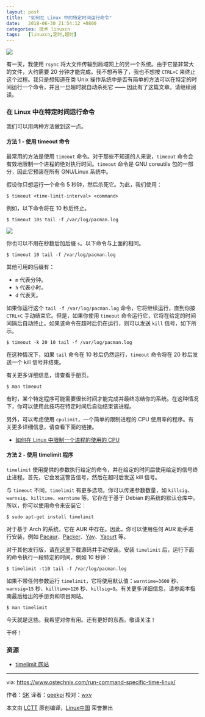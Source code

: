 ```yaml
---
layout: post
title:	"如何在 Linux 中的特定时间运行命令"
date:	2018-06-30 21:54:12 +0800 
categories:	技术 linuxcn 
tags:	[linuxcn,定时,超时]
---
```



![](/Asserts/Images//attachment/album/201806/30/215416vzcnu0r888rr0hra.png)


有一天，我使用 `rsync` 将大文件传输到局域网上的另一个系统。由于它是非常大的文件，大约需要 20 分钟才能完成。我不想再等了，我也不想按 `CTRL+C` 来终止这个过程。我只是想知道在类 Unix 操作系统中是否有简单的方法可以在特定的时间运行一个命令，并且一旦超时就自动杀死它 —— 因此有了这篇文章。请继续阅读。


### 在 Linux 中在特定时间运行命令


我们可以用两种方法做到这一点。


#### 方法 1 - 使用 timeout 命令


最常用的方法是使用 `timeout` 命令。对于那些不知道的人来说，`timeout` 命令会有效地限制一个进程的绝对执行时间。`timeout` 命令是 GNU coreutils 包的一部分，因此它预装在所有 GNU/Linux 系统中。


假设你只想运行一个命令 5 秒钟，然后杀死它。为此，我们使用：



```
$ timeout <time-limit-interval> <command>

```

例如，以下命令将在 10 秒后终止。



```
$ timeout 10s tail -f /var/log/pacman.log

```

![](/Asserts/Images//attachment/album/201806/30/215418ewnz5ikwitiiu9jt.gif)


你也可以不用在秒数后加后缀 `s`。以下命令与上面的相同。



```
$ timeout 10 tail -f /var/log/pacman.log

```

其他可用的后缀有：


* `m` 代表分钟。
* `h` 代表小时。
* `d` 代表天。


如果你运行这个 `tail -f /var/log/pacman.log` 命令，它将继续运行，直到你按 `CTRL+C` 手动结束它。但是，如果你使用 `timeout` 命令运行它，它将在给定的时间间隔后自动终止。如果该命令在超时后仍在运行，则可以发送 `kill` 信号，如下所示。



```
$ timeout -k 20 10 tail -f /var/log/pacman.log

```

在这种情况下，如果 `tail` 命令在 10 秒后仍然运行，`timeout` 命令将在 20 秒后发送一个 kill 信号并结束。


有关更多详细信息，请查看手册页。



```
$ man timeout

```

有时，某个特定程序可能需要很长时间才能完成并最终冻结你的系统。在这种情况下，你可以使用此技巧在特定时间后自动结束该进程。


另外，可以考虑使用 `cpulimit`，一个简单的限制进程的 CPU 使用率的程序。有关更多详细信息，请查看下面的链接。


* [如何在 Linux 中限制一个进程的使用的 CPU](https://www.ostechnix.com/how-to-limit-cpu-usage-of-a-process-in-linux/)


#### 方法 2 - 使用 timelimit 程序


`timelimit` 使用提供的参数执行给定的命令，并在给定的时间后使用给定的信号终止进程。首先，它会发送警告信号，然后在超时后发送 kill 信号。


与 `timeout` 不同，`timelimit` 有更多选项。你可以传递参数数量，如 `killsig`、`warnsig`、`killtime`、`warntime` 等。它存在于基于 Debian 的系统的默认仓库中。所以，你可以使用命令来安装它：



```
$ sudo apt-get install timelimit

```

对于基于 Arch 的系统，它在 AUR 中存在。因此，你可以使用任何 AUR 助手进行安装，例如 [Pacaur](https://www.ostechnix.com/install-pacaur-arch-linux/)、[Packer](https://www.ostechnix.com/install-packer-arch-linux-2/)、[Yay](https://www.ostechnix.com/yay-found-yet-another-reliable-aur-helper/)、[Yaourt](https://www.ostechnix.com/install-yaourt-arch-linux/) 等。


对于其他发行版，请[在这里](http://devel.ringlet.net/sysutils/timelimit/#download)下载源码并手动安装。安装 `timelimit` 后，运行下面的命令执行一段特定的时间，例如 10 秒钟：



```
$ timelimit -t10 tail -f /var/log/pacman.log

```

如果不带任何参数运行 `timelimit`，它将使用默认值：`warntime=3600` 秒、`warnsig=15` 秒、`killtime=120` 秒、`killsig=9`。有关更多详细信息，请参阅本指南最后给出的手册页和项目网站。



```
$ man timelimit

```

今天就是这些。我希望对你有用。还有更好的东西。敬请关注！


干杯！


### 资源


* [timelimit 网站](http://devel.ringlet.net/sysutils/timelimit/)




---


via: <https://www.ostechnix.com/run-command-specific-time-linux/>


作者：[SK](https://www.ostechnix.com/author/sk/) 译者：[geekpi](https://github.com/geekpi) 校对：[wxy](https://github.com/wxy)


本文由 [LCTT](https://github.com/LCTT/TranslateProject) 原创编译，[Linux中国](https://linux.cn/) 荣誉推出
